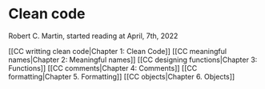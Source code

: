 # Clean code
Robert C. Martin, started reading at April, 7th, 2022

[[CC writting clean code|Chapter 1: Clean Code]]
[[CC meaningful names|Chapter 2: Meaningful names]]
[[CC designing functions|Chapter 3: Functions]]
[[CC comments|Chapter 4: Comments]]
[[CC formatting|Chapter 5. Formatting]]
[[CC objects|Chapter 6. Objects]]

